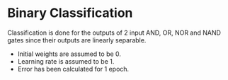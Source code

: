 # Binary Classification
Classification is done for the outputs of 2 input AND, OR, NOR and NAND gates since their outputs are linearly separable. 
- Initial weights are assumed to be 0.
- Learning rate is assumed to be 1.
- Error has been calculated for 1 epoch.
